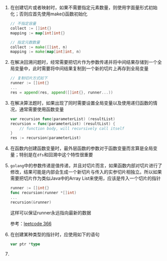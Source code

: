 1. 在创建切片或者映射时，如果不需要指定元素数量，则使用字面量形式初始化；否则应首先使用make()函数初始化

    ```go
    // 不指定容量
    collect := []int{}
    mapping := map[int]int{}
    
    // 指定元数数量
    collect := make([]int, n)
    mapping := make(map[int]int, n)
    ```

2. 在解决回溯问题时，经常需要把切片作为参数传递并将中间结果存储到一个全局变量中，此时需要将中间结果复制到一个新的切片上再存到全局变量

    ```go
    // 复制切片方式如下
    runner := []int{}
    ...
    res = append(res, append([]int{}, runner...))
    ```

3. 在解决算法题时，如果出现了同时需要设置全局变量以及使用递归函数的情况，通常需要使用函数变量

    ```go
    var recursion func(parameterList) (resultList) 
    recursion = func(parameterList) (resultList) {
        // function body, will recursively call itself
    }
    res := recursion(parameterList)
    ```

4. 在函数内创建函数变量时，最外层函数的参数对于函数变量而言算是全局变量；特别是在`dfs`和回溯中这个特性很重要

5. `golang`中的参数传递是值传递，并且对切片而言，如果函数内部对切片进行了修改，结果可能是内部会生成一个新切片与传入的实参切片相独立。所以如果需要把切片作为类似Java中的Array List来使用，应该是传入一个切片的指针

    ```go
    runner := []int{}
    func recursion(runner *[]int)
    ...
    recursion(&runner)
    ```

    这样可以保证runner永远指向最新的数据

    参考：[leetcode 366](https://leetcode-cn.com/problems/find-leaves-of-binary-tree/)

6. 在创建某种类型的指针时，应使用如下的语句

    ```go
    var ptr *type
    ```

7. 